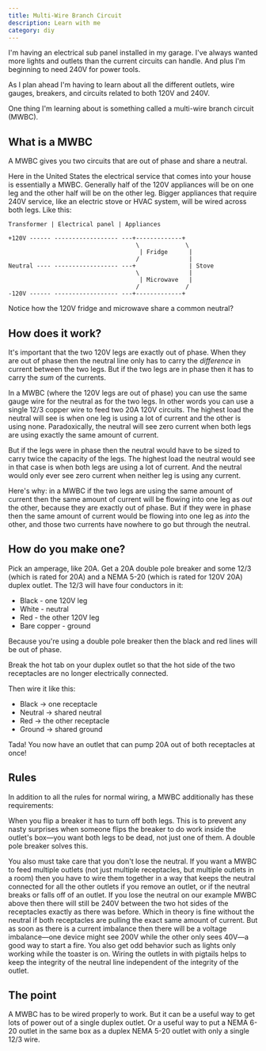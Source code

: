 ```yaml
---
title: Multi-Wire Branch Circuit
description: Learn with me
category: diy
---
```

I'm having an electrical sub panel installed in my garage. I've always wanted
more lights and outlets than the current circuits can handle. And plus I'm
beginning to need 240V for power tools.

As I plan ahead I'm having to learn about all the different outlets, wire
gauges, breakers, and circuits related to both 120V and 240V.

One thing I'm learning about is something called a multi-wire branch circuit
(MWBC).

## What is a MWBC

A MWBC gives you two circuits that are out of phase and share a neutral.

Here in the United States the electrical service that comes into your house is
essentially a MWBC. Generally half of the 120V appliances will be on one leg and
the other half will be on the other leg. Bigger appliances that require 240V
service, like an electric stove or HVAC system, will be wired across both legs.
Like this:

```
Transformer | Electrical panel | Appliances

+120V ------ ------------------ ---+-------------+
                                    \             \
                                     | Fridge      |
                                    /              |
Neutral ---- ------------------ ---+               | Stove
                                    \              |
                                     | Microwave   |
                                    /             /
-120V ------ ------------------ ---+-------------+
```

Notice how the 120V fridge and microwave share a common neutral?

## How does it work?

It's important that the two 120V legs are exactly out of phase. When they are
out of phase then the neutral line only has to carry the _difference_ in current
between the two legs. But if the two legs are in phase then it has to carry the
_sum_ of the currents.

In a MWBC (where the 120V legs are out of phase) you can use the same gauge wire
for the neutral as for the two legs. In other words you can use a single 12/3
copper wire to feed two 20A 120V circuits. The highest load the neutral will see
is when one leg is using a lot of current and the other is using none.
Paradoxically, the neutral will see zero current when both legs are using
exactly the same amount of current.

But if the legs were in phase then the neutral would have to be sized to carry
twice the capacity of the legs. The highest load the neutral would see in that
case is when both legs are using a lot of current. And the neutral would only
ever see zero current when neither leg is using any current.

Here's why: in a MWBC if the two legs are using the same amount of current then
the same amount of current will be flowing into one leg as _out_ the other,
because they are exactly out of phase. But if they were in phase then the same
amount of current would be flowing into one leg as _into_ the other, and those
two currents have nowhere to go but through the neutral.

## How do you make one?

Pick an amperage, like 20A. Get a 20A double pole breaker and some 12/3 (which
is rated for 20A) and a NEMA 5-20 (which is rated for 120V 20A) duplex outlet.
The 12/3 will have four conductors in it:
 * Black - one 120V leg
 * White - neutral
 * Red - the other 120V leg
 * Bare copper - ground

Because you're using a double pole breaker then the black and red lines will be
out of phase.

Break the hot tab on your duplex outlet so that the hot side of the two
receptacles are no longer electrically connected.

Then wire it like this:
 * Black -> one receptacle
 * Neutral -> shared neutral
 * Red -> the other receptacle
 * Ground -> shared ground

Tada! You now have an outlet that can pump 20A out of both receptacles at once!

## Rules

In addition to all the rules for normal wiring, a MWBC additionally has these
requirements:

When you flip a breaker it has to turn off both legs. This is to prevent any
nasty surprises when someone flips the breaker to do work inside the outlet's
box&mdash;you want both legs to be dead, not just one of them. A double pole
breaker solves this.

You also must take care that you don't lose the neutral. If you want a MWBC to
feed multiple outlets (not just multiple receptacles, but multiple outlets in a
room) then you have to wire them together in a way that keeps the neutral
connected for all the other outlets if you remove an outlet, or if the neutral
breaks or falls off of an outlet. If you lose the neutral on our example MWBC
above then there will still be 240V between the two hot sides of the receptacles
exactly as there was before. Which in theory is fine without the neutral if both
receptacles are pulling the exact same amount of current. But as soon as there
is a current imbalance then there will be a voltage imbalance&mdash;one device
might see 200V while the other only sees 40V&mdash;a good way to start a fire.
You also get odd behavior such as lights only working while the toaster is on.
Wiring the outlets in with pigtails helps to keep the integrity of the neutral
line independent of the integrity of the outlet.

## The point

A MWBC has to be wired properly to work. But it can be a useful way to get lots
of power out of a single duplex outlet. Or a useful way to put a NEMA 6-20
outlet in the same box as a duplex NEMA 5-20 outlet with only a single 12/3
wire.